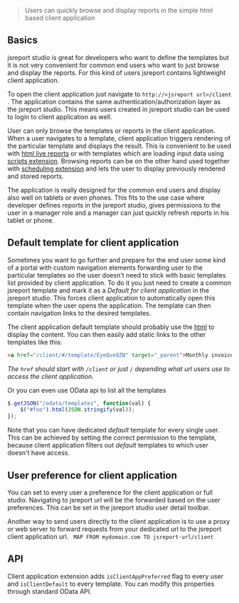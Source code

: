 > Users can quickly browse and display reports in the simple html  based client application

## Basics
jsreport studio is great for developers who want to define the templates but it is not very convenient for common end users who want to just browse and display the reports. For this kind of users jsreport contains lightweight client application.

To open the client application just navigate to `http://<jsreport url>/client` . The application contains the same authentication/authorization layer as the jsreport studio. This means users created in jsreport studio can be used to login to client application as well.

User can only browse the templates or reports in the client application. When a user navigates to a template, client application triggers rendering of the particular template and displays the result.  This is convenient to be used with [html live reports](/learn/live-reports) or with templates which are loading input data using [scripts extension](/learn/scripts). Browsing reports can be on the other hand used together with [scheduling extension](/learn/scheduling) and lets the user to display previously rendered and stored reports.

The application is really designed for the common end users and display also well on tablets or even phones. This fits to the use case where developer defines reports in the jsreport studio, gives permissions to the user in a manager role and a manager can just quickly refresh reports in his tablet or phone.

## Default template for client application
Sometimes you want to go further and prepare for the end user some kind of a portal with custom navigation elements forwarding user to the particular templates so the user doesn't need to stick with basic templates list provided by client application. To do it you just need to create a common jsreport template and mark it as a *Default for client application* in the jsreport studio. This forces client application to automatically open this template when the user opens the application. The template can then contain navigation links to the desired templates.

The client application default template should probably use the [html](/learn/html) to display the content.  You can then easily add static links to the other templates like this:

```html
<a href="/client/#/template/EyeQve0ZN" target="_parent">Monthly invoices</a>
```
*The `href` should start with `/client` or just `/` depending what url users use to access the client application.*

Or you can even use OData api to list all the templates

```js
$.getJSON("/odata/templates", function(val) {
	$("#foo").html(JSON.stringify(val));
});
```

Note that you can have dedicated *default* template for every single user. This can be achieved by setting the correct permission to the template, because client application filters out *default* templates to which user doesn't have access.

## User preference for client application
You can set to every user a preference for the client application or full studio. Navigating to jsreport url will be the forwarded based on the user preferences. This can be set in the jsreport studio user detail toolbar.

Another way to send users directly to the client application is to use a proxy or web server to forward requests from your dedicated url to the jsreport client application url.
` MAP FROM mydomain.com TO jsreport-url/client`

## API
Client application extension adds `isClientAppPreferred` flag to every user and `isClientDefault` to every template. You can modify this properties through standard OData API.
